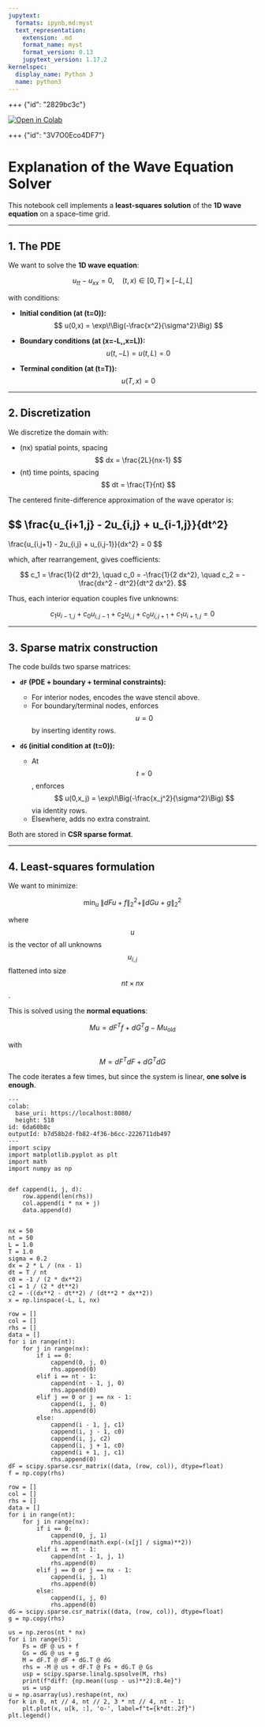 ```yaml
---
jupytext:
  formats: ipynb,md:myst
  text_representation:
    extension: .md
    format_name: myst
    format_version: 0.13
    jupytext_version: 1.17.2
kernelspec:
  display_name: Python 3
  name: python3
---
```


+++ {"id": "2829bc3c"}

[![Open in
Colab](https://colab.research.google.com/assets/colab-badge.svg)](https://colab.research.google.com/github/slitvinov/odil-examples/blob/main/iterations.ipynb)

+++ {"id": "3V7O0Eco4DF7"}

# Explanation of the Wave Equation Solver

This notebook cell implements a **least-squares solution** of the **1D wave equation** on a space–time grid.

---

## 1. The PDE

We want to solve the **1D wave equation**:

$$
u_{tt} - u_{xx} = 0, \quad (t,x) \in [0,T]\times[-L,L]
$$

with conditions:

- **Initial condition (at \(t=0\)):**
$$
u(0,x) = \exp\!\Big(-\frac{x^2}{\sigma^2}\Big)
$$

- **Boundary conditions (at \(x=-L,\,x=L\)):**
$$
u(t, -L) = u(t, L) = 0
$$

- **Terminal condition (at \(t=T\)):**
$$
u(T, x) = 0
$$

---

## 2. Discretization

We discretize the domain with:
- \(nx\) spatial points, spacing
$$
dx = \frac{2L}{nx-1}
$$
- \(nt\) time points, spacing
$$
dt = \frac{T}{nt}
$$

The centered finite-difference approximation of the wave operator is:

$$
\frac{u_{i+1,j} - 2u_{i,j} + u_{i-1,j}}{dt^2}
-
\frac{u_{i,j+1} - 2u_{i,j} + u_{i,j-1}}{dx^2} = 0
$$

which, after rearrangement, gives coefficients:

$$
c_1 = \frac{1}{2 dt^2}, \quad
c_0 = -\frac{1}{2 dx^2}, \quad
c_2 = -\frac{dx^2 - dt^2}{dt^2 dx^2}.
$$

Thus, each interior equation couples five unknowns:

$$
c_1 u_{i-1,j} + c_0 u_{i,j-1} + c_2 u_{i,j} + c_0 u_{i,j+1} + c_1 u_{i+1,j} = 0
$$

---

## 3. Sparse matrix construction

The code builds two sparse matrices:

- **`dF` (PDE + boundary + terminal constraints):**  
  - For interior nodes, encodes the wave stencil above.  
  - For boundary/terminal nodes, enforces $$u=0$$ by inserting identity rows.

- **`dG` (initial condition at \(t=0\)):**  
  - At $$t=0$$, enforces
    $$
    u(0,x_j) = \exp\!\Big(-\frac{x_j^2}{\sigma^2}\Big)
    $$
    via identity rows.  
  - Elsewhere, adds no extra constraint.

Both are stored in **CSR sparse format**.

---

## 4. Least-squares formulation

We want to minimize:

$$
\min_u \; \|dF u + f\|_2^2 + \|dG u + g\|_2^2
$$

where $$u$$ is the vector of all unknowns $$u_{i,j}$$ flattened into size $$nt \times nx$$.

This is solved using the **normal equations**:

$$
M u = dF^T f + dG^T g - M u_{\text{old}}
$$

with

$$
M = dF^T dF + dG^T dG
$$

The code iterates a few times, but since the system is linear, **one solve is enough**.

```{code-cell}
---
colab:
  base_uri: https://localhost:8080/
  height: 518
id: 6da60b8c
outputId: b7d58b2d-fb82-4f36-b6cc-2226711db497
---
import scipy
import matplotlib.pyplot as plt
import math
import numpy as np


def cappend(i, j, d):
    row.append(len(rhs))
    col.append(i * nx + j)
    data.append(d)


nx = 50
nt = 50
L = 1.0
T = 1.0
sigma = 0.2
dx = 2 * L / (nx - 1)
dt = T / nt
c0 = -1 / (2 * dx**2)
c1 = 1 / (2 * dt**2)
c2 = -((dx**2 - dt**2) / (dt**2 * dx**2))
x = np.linspace(-L, L, nx)

row = []
col = []
rhs = []
data = []
for i in range(nt):
    for j in range(nx):
        if i == 0:
            cappend(0, j, 0)
            rhs.append(0)
        elif i == nt - 1:
            cappend(nt - 1, j, 0)
            rhs.append(0)
        elif j == 0 or j == nx - 1:
            cappend(i, j, 0)
            rhs.append(0)
        else:
            cappend(i - 1, j, c1)
            cappend(i, j - 1, c0)
            cappend(i, j, c2)
            cappend(i, j + 1, c0)
            cappend(i + 1, j, c1)
            rhs.append(0)
dF = scipy.sparse.csr_matrix((data, (row, col)), dtype=float)
f = np.copy(rhs)

row = []
col = []
rhs = []
data = []
for i in range(nt):
    for j in range(nx):
        if i == 0:
            cappend(0, j, 1)
            rhs.append(math.exp(-(x[j] / sigma)**2))
        elif i == nt - 1:
            cappend(nt - 1, j, 1)
            rhs.append(0)
        elif j == 0 or j == nx - 1:
            cappend(i, j, 1)
            rhs.append(0)
        else:
            cappend(i, j, 0)
            rhs.append(0)
dG = scipy.sparse.csr_matrix((data, (row, col)), dtype=float)
g = np.copy(rhs)

us = np.zeros(nt * nx)
for i in range(5):
    Fs = dF @ us + f
    Gs = dG @ us + g
    M = dF.T @ dF + dG.T @ dG
    rhs = -M @ us + dF.T @ Fs + dG.T @ Gs
    usp = scipy.sparse.linalg.spsolve(M, rhs)
    print(f"diff: {np.mean((usp - us)**2):8.4e}")
    us = usp
u = np.asarray(us).reshape(nt, nx)
for k in 0, nt // 4, nt // 2, 3 * nt // 4, nt - 1:
    plt.plot(x, u[k, :], 'o-', label=f"t={k*dt:.2f}")
plt.legend()
```
